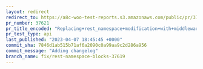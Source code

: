 ```yaml
---
layout: redirect
redirect_to: https://a8c-woo-test-reports.s3.amazonaws.com/public/pr/37621/api/index.html
pr_number: 37621
pr_title_encoded: "Replacing+rest_namespace+modification+with+middleware+due+to+blocks+issues"
pr_test_type: api
last_published: "2023-04-07 18:45:45 +0000"
commit_sha: 7846d1ab515b71af6a2090c0a99aa9c2d286a956
commit_message: "Adding changelog"
branch_name: fix/rest-namespace-blocks-37619
---
```


